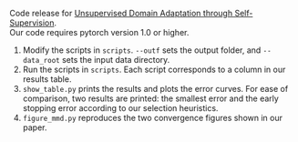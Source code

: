 Code release for [Unsupervised Domain Adaptation through Self-Supervision](https://arxiv.org/abs/1909.11825).\
Our code requires pytorch version 1.0 or higher.

1. Modify the scripts in <code>scripts</code>. <code>--outf</code> sets the output folder, and <code>--data_root</code> sets the input data directory.
2. Run the scripts in <code>scripts</code>. Each script corresponds to a column in our results table.
3. <code>show_table.py</code> prints the results and plots the error curves. For ease of comparison, two results are printed: the smallest error and the early stopping error according to our selection heuristics.
4. <code>figure_mmd.py</code> reproduces the two convergence figures shown in our paper.
